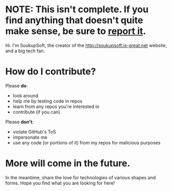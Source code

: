 # **NOTE: This isn't complete. If you find anything that doesn't quite make sense, be sure to [report it](mailto:soukupsoft@gmail.com).**

Hi. I'm SoukupSoft, the creator of the http://soukupsoft.is-great.net website, and a big tech fan.

# How do I contribute?
Please **do**:
- look around
- help me by testing code in repos
- learn from any repos you're interested in
- contribute (if you can)

Please **don't**:
- violate GitHub's ToS
- impersonate me
- use any code (or portions of it) from my repos for malicious purposes

# More will come in the future.
In the meantime, share the love for technologies of various shapes and forms. Hope you find what you are looking for here!